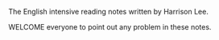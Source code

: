 The English intensive reading notes written by Harrison Lee.

WELCOME everyone to point out any problem in these notes.

